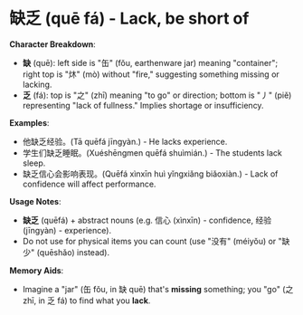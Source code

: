 # **缺乏 (quē fá) - Lack, be short of**

**Character Breakdown**:  
- **缺** (quē): left side is "缶" (fǒu, earthenware jar) meaning "container"; right top is "炑" (mò) without "fire," suggesting something missing or lacking.  
- **乏** (fá): top is "之" (zhī) meaning "to go" or direction; bottom is "丿" (piě) representing "lack of fullness." Implies shortage or insufficiency.

**Examples**:  
- 他缺乏经验。(Tā quēfá jīngyàn.) - He lacks experience.  
- 学生们缺乏睡眠。(Xuéshēngmen quēfá shuìmián.) - The students lack sleep.  
- 缺乏信心会影响表现。(Quēfá xìnxīn huì yǐngxiǎng biǎoxiàn.) - Lack of confidence will affect performance.

**Usage Notes**:  
- **缺乏** (quēfá) + abstract nouns (e.g. 信心 (xìnxīn) - confidence, 经验 (jīngyàn) - experience).  
- Do not use for physical items you can count (use "没有" (méiyǒu) or "缺少" (quēshǎo) instead).

**Memory Aids**:  
- Imagine a "jar" (缶 fǒu, in 缺 quē) that's **missing** something; you "go" (之 zhī, in 乏 fá) to find what you **lack**.